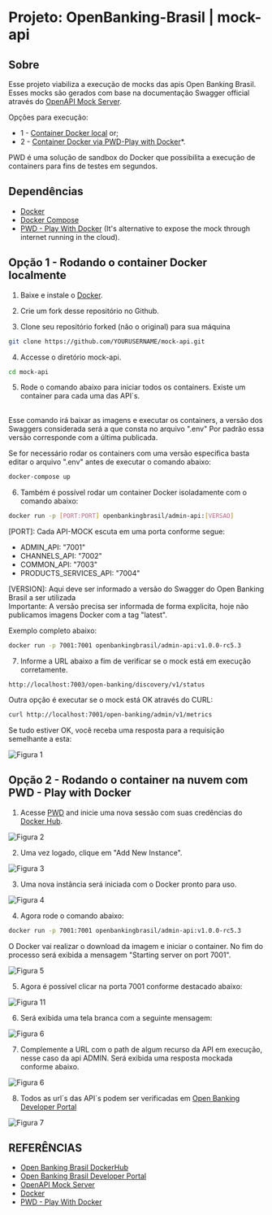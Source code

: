# Projeto: OpenBanking-Brasil | mock-api

## Sobre
Esse projeto viabiliza a execução de mocks das apis Open Banking Brasil. Esses mocks são gerados com base na documentação Swagger official através do [OpenAPI Mock Server](https://github.com/muonsoft/openapi-mock).

Opções para execução:
- 1 - [Container Docker local](#option-1---getting-started-to-run-on-local-machine) or;
- 2 - [Container Docker via PWD-Play with Docker](#option-2---getting-started-to-run-in-the-cloud-using-pwd---play-with-docker)*.

PWD é uma solução de sandbox do Docker que possibilita a execução de containers para fins de testes em segundos.

## Dependências
* [Docker](https://www.docker.com/)
* [Docker Compose](https://docs.docker.com/compose/install/)
* [PWD - Play With Docker](https://labs.play-with-docker.com/) (It's alternative to expose the mock through internet running in the cloud).


## Opção 1 - Rodando o container Docker localmente
1. Baixe e instale o [Docker](https://www.docker.com/).

2. Crie um fork desse repositório no Github.

3. Clone seu repositório forked (não o original) para sua máquina 
```bash
git clone https://github.com/YOURUSERNAME/mock-api.git
```
4. Accesse o diretório mock-api. 
```bash
cd mock-api
```

5. Rode o comando abaixo para iniciar todos os containers. Existe um container para cada uma das API´s.
</br>
Esse comando irá baixar as imagens e executar os containers, a versão dos Swaggers considerada será a que consta no arquivo ".env" Por padrão essa versão corresponde com a última publicada.

Se for necessário rodar os containers com uma versão especifica basta editar o arquivo ".env" antes de executar o comando abaixo:

```bash
docker-compose up
```

6. Também é possível rodar um container Docker isoladamente com o comando abaixo:

```bash
docker run -p [PORT:PORT] openbankingbrasil/admin-api:[VERSAO]
```

[PORT]: Cada API-MOCK escuta em uma porta conforme segue:

- ADMIN_API: "7001"
- CHANNELS_API: "7002"
- COMMON_API: "7003"
- PRODUCTS_SERVICES_API: "7004"

[VERSION]: Aqui deve ser informado a versão do Swagger do Open Banking Brasil a ser utilizada</br>
Importante: A versão precisa ser informada de forma explicita, hoje não publicamos imagens Docker com a tag "latest".<br/>

Exemplo completo abaixo:
```bash
docker run -p 7001:7001 openbankingbrasil/admin-api:v1.0.0-rc5.3
```

7. Informe a URL abaixo a fim de verificar se o mock está em execução corretamente.

```
http://localhost:7003/open-banking/discovery/v1/status
```

Outra opção é executar se o mock está OK através do CURL:

```bash
curl http://localhost:7001/open-banking/admin/v1/metrics
```

Se tudo estiver OK, você receba uma resposta para a requisição semelhante a esta:

![Figura 1](/img/fig-01.jpg)


## Opção 2 - Rodando  o container na nuvem com PWD - Play with Docker
1. Acesse [PWD](https://labs.play-with-docker.com/) and inicie uma nova sessão com suas credências do [Docker Hub](https://hub.docker.com/).

![Figura 2](/img/fig-02.jpg)


2. Uma vez logado, clique em "Add New Instance".

![Figura 3](/img/fig-03.jpg)

3. Uma nova instância será iniciada com o Docker pronto para uso.

![Figura 4](/img/fig-04.jpg)

4. Agora rode o comando abaixo:

```bash
docker run -p 7001:7001 openbankingbrasil/admin-api:v1.0.0-rc5.3
```

O Docker vai realizar o download da imagem e iniciar o container. No fim do processo será exibida a mensagem "Starting server on port 7001".

![Figura 5](/img/fig-05.jpg)

5. Agora é possível clicar na porta 7001 conforme destacado abaixo:

![Figura 11](/img/fig-11.jpg)

6. Será exibida uma tela branca com a seguinte mensagem:

![Figura 6](/img/fig-12.jpg)

7. Complemente a URL com o path de algum recurso da API em execução, nesse caso da api ADMIN. Será exibida uma resposta mockada conforme abaixo.

![Figura 6](/img/fig-10.jpg)

8. Todos as url´s das API´s podem ser verificadas em [Open Banking Developer Portal](https://openbanking-brasil.github.io/areadesenvolvedor/#apis-comuns-canais-de-atendimento-eletronico)

![Figura 7](/img/fig-07.jpg)

## REFERÊNCIAS
- [Open Banking Brasil DockerHub](https://hub.docker.com/u/openbankingbrasil)
- [Open Banking Brasil Developer Portal](https://openbanking-brasil.github.io/areadesenvolvedor/#apis-comuns-canais-de-atendimento-eletronico)
- [OpenAPI Mock Server](https://github.com/muonsoft/openapi-mock)
- [Docker](https://www.docker.com/)
- [PWD - Play With Docker](https://labs.play-with-docker.com/)
